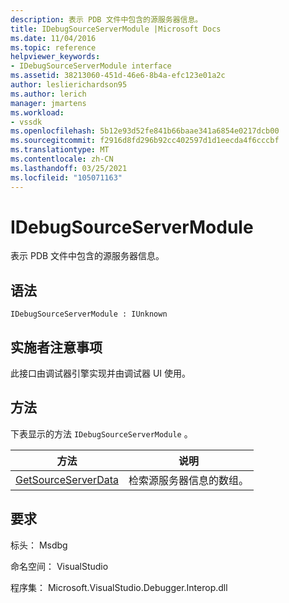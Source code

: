 ```yaml
---
description: 表示 PDB 文件中包含的源服务器信息。
title: IDebugSourceServerModule |Microsoft Docs
ms.date: 11/04/2016
ms.topic: reference
helpviewer_keywords:
- IDebugSourceServerModule interface
ms.assetid: 38213060-451d-46e6-8b4a-efc123e01a2c
author: leslierichardson95
ms.author: lerich
manager: jmartens
ms.workload:
- vssdk
ms.openlocfilehash: 5b12e93d52fe841b66baae341a6854e0217dcb00
ms.sourcegitcommit: f2916d8fd296b92cc402597d1d1eecda4f6cccbf
ms.translationtype: MT
ms.contentlocale: zh-CN
ms.lasthandoff: 03/25/2021
ms.locfileid: "105071163"
---
```

# <a name="idebugsourceservermodule"></a>IDebugSourceServerModule
表示 PDB 文件中包含的源服务器信息。

## <a name="syntax"></a>语法

```
IDebugSourceServerModule : IUnknown
```

## <a name="notes-for-implementers"></a>实施者注意事项
 此接口由调试器引擎实现并由调试器 UI 使用。

## <a name="methods"></a>方法
 下表显示的方法 `IDebugSourceServerModule` 。

|方法|说明|
|------------|-----------------|
|[GetSourceServerData](../../../extensibility/debugger/reference/idebugsourceservermodule-getsourceserverdata.md)|检索源服务器信息的数组。|

## <a name="requirements"></a>要求
 标头： Msdbg

 命名空间： VisualStudio

 程序集： Microsoft.VisualStudio.Debugger.Interop.dll
